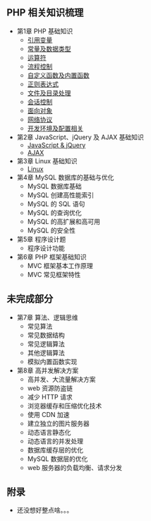 ## PHP 相关知识梳理

* 第1章 PHP 基础知识
    * [引用变量](1/referenced_variable.md)
    * [常量及数据类型](1/constant_datatype.md)
    * [运算符](1/operator.md)
    * [流程控制](1/flow_control.md)
    * [自定义函数及内置函数](1/function.md)
    * [正则表达式](1/reg_exp.md)
    * [文件及目录处理](1/file_dictionary.md)
    * [会话控制](1/session_control.md)
    * [面向对象](1/object_oriented.md)
    * [网络协议](1/network_protocol.md)
    * [开发环境及配置相关](1/env_config.md)
* 第2章 JavaScript、jQuery 及 AJAX 基础知识
    * [JavaScript & jQuery]()
    * [AJAX]()
* 第3章 Linux 基础知识
    * [Linux]()
* 第4章 MySQL 数据库的基础与优化
    * MySQL 数据库基础
    * MySQL 创建高性能索引
    * MySQL 的 SQL 语句
    * MySQL 的查询优化
    * MySQL 的高扩展和高可用
    * MySQL 的安全性
* 第5章 程序设计题
    * 程序设计功能
* 第6章 PHP 框架基础知识
    * MVC 框架基本工作原理
    * MVC 常见框架特性

## 未完成部分

* 第7章 算法、逻辑思维
    * 常见算法
    * 常见数据结构
    * 常见逻辑算法
    * 其他逻辑算法
    * 模拟内置函数实现
* 第8章 高并发解决方案
    * 高并发、大流量解决方案
    * web 资源防盗链
    * 减少 HTTP 请求
    * 浏览器缓存和压缩优化技术
    * 使用 CDN 加速
    * 建立独立的图片服务器
    * 动态语言静态化
    * 动态语言的并发处理
    * 数据库缓存层的优化
    * MySQL 数据层的优化
    * web 服务器的负载均衡、请求分发

## 附录 

* 还没想好整点啥。。。